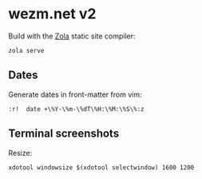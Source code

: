 # wezm.net v2

Build with the [Zola] static site compiler:

    zola serve

## Dates

Generate dates in front-matter from vim:

    :r!  date +\%Y-\%m-\%dT\%H:\%M:\%S\%:z

## Terminal screenshots

Resize:

    xdotool windowsize $(xdotool selectwindow) 1600 1200

[Zola]: https://www.getzola.org/
